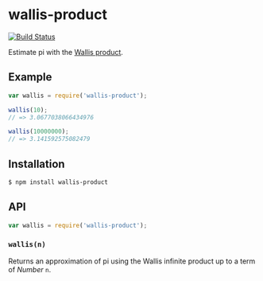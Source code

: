 # wallis-product

[![Build Status][travis-svg]][travis]

Estimate pi with the [Wallis product][wallis].

## Example

``` javascript
var wallis = require('wallis-product');

wallis(10);
// => 3.0677038066434976

wallis(10000000);
// => 3.141592575082479
```

## Installation

``` bash
$ npm install wallis-product
```

## API

``` javascript
var wallis = require('wallis-product');
```

### `wallis(n)`

Returns an approximation of pi using the Wallis infinite product up to a term of
_Number_ `n`.


   [travis]: https://travis-ci.org/KenanY/wallis-product
   [travis-svg]: https://img.shields.io/travis/KenanY/wallis-product.svg
   [wallis]: https://en.wikipedia.org/wiki/Wallis_product